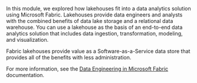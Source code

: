 In this module, we explored how lakehouses fit into a data analytics solution using Microsoft Fabric. Lakehouses provide data engineers and analysts with the combined benefits of data lake storage and a relational data warehouse. You can use a lakehouse as the basis of an end-to-end data analytics solution that includes data ingestion, transformation, modeling, and visualization.

Fabric lakehouses provide value as a Software-as-a-Service data store that provides all of the benefits with less administration.

For more information, see the [Data Engineering in Microsoft Fabric](https://learn.microsoft.com/en-us/fabric/data-engineering/) documentation.